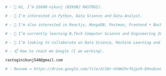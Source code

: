 ```sh
# - 👋 Hi, I’m @1608-nikunj (NIKUNJ RASTOGI).
```

```sh
# - 👀 I’m interested in Python, Data Science and Data Analyst.
```

```sh
# - 🥇 I'm also interested in Reactjs, MongoDB, Postman, Frontend + Backend = Full Stack Developer.
```

```sh
# - 🌱 I’m currently learning B,Tech Computer Science and Engineering 2023 Passout.
```

```sh
# - 💞️ I’m looking to collaborate on Data Science, Machine Learning and Full Stack Developer.
```

```sh
# - 📫 How to reach me Google (I am working).
```

```sh
rastoginikunj548@gmail.com
```

<!---
# - 1608-nikunj/1608-nikunj is a ✨ special ✨ repository because its `README.md` (this file) appears on your GitHub profile.
# - You can click the Preview link to take a look at your changes.
--->

```sh
# - Resume = https://drive.google.com/file/d/1Qr-UtAWJhcfGjpzh-03nuEuxCrXwgBxX/view?usp=sharing
```
